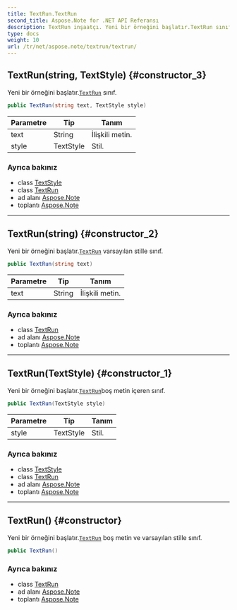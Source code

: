 ```yaml
---
title: TextRun.TextRun
second_title: Aspose.Note for .NET API Referansı
description: TextRun inşaatçı. Yeni bir örneğini başlatır.TextRun sınıf.
type: docs
weight: 10
url: /tr/net/aspose.note/textrun/textrun/
---
```

## TextRun(string, TextStyle) {#constructor_3}

Yeni bir örneğini başlatır.[`TextRun`](../) sınıf.

```csharp
public TextRun(string text, TextStyle style)
```

| Parametre | Tip | Tanım |
| --- | --- | --- |
| text | String | İlişkili metin. |
| style | TextStyle | Stil. |

### Ayrıca bakınız

* class [TextStyle](../../textstyle/)
* class [TextRun](../)
* ad alanı [Aspose.Note](../../textrun/)
* toplantı [Aspose.Note](../../../)

---

## TextRun(string) {#constructor_2}

Yeni bir örneğini başlatır.[`TextRun`](../) varsayılan stille sınıf.

```csharp
public TextRun(string text)
```

| Parametre | Tip | Tanım |
| --- | --- | --- |
| text | String | İlişkili metin. |

### Ayrıca bakınız

* class [TextRun](../)
* ad alanı [Aspose.Note](../../textrun/)
* toplantı [Aspose.Note](../../../)

---

## TextRun(TextStyle) {#constructor_1}

Yeni bir örneğini başlatır.[`TextRun`](../)boş metin içeren sınıf.

```csharp
public TextRun(TextStyle style)
```

| Parametre | Tip | Tanım |
| --- | --- | --- |
| style | TextStyle | Stil. |

### Ayrıca bakınız

* class [TextStyle](../../textstyle/)
* class [TextRun](../)
* ad alanı [Aspose.Note](../../textrun/)
* toplantı [Aspose.Note](../../../)

---

## TextRun() {#constructor}

Yeni bir örneğini başlatır.[`TextRun`](../) boş metin ve varsayılan stille sınıf.

```csharp
public TextRun()
```

### Ayrıca bakınız

* class [TextRun](../)
* ad alanı [Aspose.Note](../../textrun/)
* toplantı [Aspose.Note](../../../)


